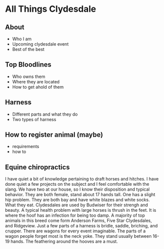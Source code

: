 # All Things Clydesdale 

## About
- Who I am
- Upcoming clydesdale event
- Best of the best

## Top Bloodlines
- Who owns them
- Where they are located
- How to get ahold of them

## Harness
- Different parts and what they do
- Two types of harness

## How to register animal (maybe)
- requirements
- how to

## Equine chiropractics


I have quiet a bit of knowledge pertaining to draft horses and hitches. I have done quiet a few projects on the subject and I feel comfortable with the slang. We have two at our house, so I know their disposition and typical behavior. They are both female, stand about 17 hands tall. One has a slight hip problem. They are both bay and have white blazes and white socks. What they eat. Clydesdales are used by Budwiser for their strengh and beauty. A typical health problem with large horses is thrush in the feet. It is where the hoof has an infection for being too damp. A majority of top animals in this breed come form Anderson Farms, Five Star Clydesdales, and Ridgeview. Just a few parts of a harness is bridle, saddle, briching, and crupper. There are wagons for every event imaginable. The parts of a wagon people forget most is the neck yoke. They stand usually between 16-19 hands. The feathering around the hooves are a must. 

